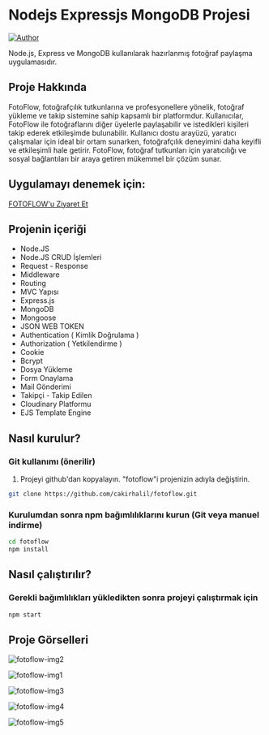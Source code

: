# Nodejs Expressjs MongoDB Projesi 

[![Author](http://img.shields.io/badge/author-@halilcakir-blue.svg)](https://www.linkedin.com/in/halil-çakır-hc343/)

Node.js, Express ve MongoDB kullanılarak hazırlanmış fotoğraf paylaşma uygulamasıdır.

## Proje Hakkında

FotoFlow, fotoğrafçılık tutkunlarına ve profesyonellere yönelik, fotoğraf yükleme ve takip sistemine sahip kapsamlı bir platformdur. Kullanıcılar, FotoFlow ile fotoğraflarını diğer üyelerle paylaşabilir ve istedikleri kişileri takip ederek etkileşimde bulunabilir. Kullanıcı dostu arayüzü, yaratıcı çalışmalar için ideal bir ortam sunarken, fotoğrafçılık deneyimini daha keyifli ve etkileşimli hale getirir. FotoFlow, fotoğraf tutkunları için yaratıcılığı ve sosyal bağlantıları bir araya getiren mükemmel bir çözüm sunar.

## Uygulamayı denemek için:

<a href="https://fotoflow.onrender.com/" target="_blank">FOTOFLOW'u Ziyaret Et</a>

## Projenin içeriği

- Node.JS
- Node.JS CRUD İşlemleri
- Request - Response
- Middleware
- Routing
- MVC Yapısı
- Express.js
- MongoDB
- Mongoose
- JSON WEB TOKEN
- Authentication ( Kimlik Doğrulama )
- Authorization ( Yetkilendirme )
- Cookie
- Bcrypt
- Dosya Yükleme
- Form Onaylama
- Mail Gönderimi
- Takipçi - Takip Edilen
- Cloudinary Platformu
- EJS Template Engine

## Nasıl kurulur?

### Git kullanımı (önerilir)

1.  Projeyi github'dan kopyalayın. "fotoflow"i projenizin adıyla değiştirin.

```bash
git clone https://github.com/cakirhalil/fotoflow.git
```

### Kurulumdan sonra npm bağımlılıklarını kurun (Git veya manuel indirme)

```bash
cd fotoflow
npm install
```

## Nasıl çalıştırılır?

### Gerekli bağımlılıkları yükledikten sonra projeyi çalıştırmak için

```bash
npm start
```

## Proje Görselleri
![fotoflow-img2](https://github.com/user-attachments/assets/50a6d149-4f24-4a86-a6ee-5289617d33d2)

![fotoflow-img1](https://github.com/user-attachments/assets/42b2550e-0aed-4495-8e94-ae0a4c4137b3)

![fotoflow-img3](https://github.com/user-attachments/assets/f8348e78-cf82-4342-b386-f451e6c9ab0c)

![fotoflow-img4](https://github.com/user-attachments/assets/eb09bb07-cd3e-4e9e-91a9-95d6f4fd6a07)

![fotoflow-img5](https://github.com/user-attachments/assets/d4341d26-63da-421e-a4b9-4015eccd4634)

